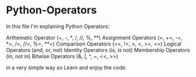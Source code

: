 # Python-Operators
In this file I'm explaining Python Operators: 

Arthematic Operator (+, -, *, /, //, %, **)
Assignment Operators (=, +=, -=, *=, /=, //=, %=, **=)
Comparison Operators (==, !=, >, <, >=, <=)
Logical Operators (and, or, not)
Identity Operators (is, is not)
Membership Operators (in, not in)
Bitwise Operators (&, |, ^, ~, <<, >>)

in a very simple way so Learn and enjoy the code.
